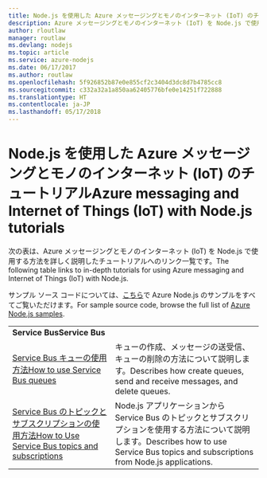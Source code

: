 ```yaml
---
title: Node.js を使用した Azure メッセージングとモノのインターネット (IoT) のチュートリアル
description: Azure メッセージングとモノのインターネット (IoT) を Node.js で使用するためのチュートリアル。
author: rloutlaw
manager: routlaw
ms.devlang: nodejs
ms.topic: article
ms.service: azure-nodejs
ms.date: 06/17/2017
ms.author: routlaw
ms.openlocfilehash: 5f926852b87e0e855cf2c3404d3dc8d7b4785cc8
ms.sourcegitcommit: c332a32a1a850aa62405776bfe0e14251f722888
ms.translationtype: HT
ms.contentlocale: ja-JP
ms.lasthandoff: 05/17/2018
---
```

# <a name="azure-messaging-and-internet-of-things-iot-with-nodejs-tutorials"></a><span data-ttu-id="a6d4c-103">Node.js を使用した Azure メッセージングとモノのインターネット (IoT) のチュートリアル</span><span class="sxs-lookup"><span data-stu-id="a6d4c-103">Azure messaging and Internet of Things (IoT) with Node.js tutorials</span></span>

<span data-ttu-id="a6d4c-104">次の表は、Azure メッセージングとモノのインターネット (IoT) を Node.js で使用する方法を詳しく説明したチュートリアルへのリンク一覧です。</span><span class="sxs-lookup"><span data-stu-id="a6d4c-104">The following table links to in-depth tutorials for using Azure messaging and Internet of Things (IoT) with Node.js.</span></span>

<span data-ttu-id="a6d4c-105">サンプル ソース コードについては、[こちら](https://azure.microsoft.com/resources/samples/?term=nodejs)で Azure Node.js のサンプルをすべてご覧いただけます。</span><span class="sxs-lookup"><span data-stu-id="a6d4c-105">For sample source code, browse the full list of [Azure Node.js samples](https://azure.microsoft.com/resources/samples/?term=nodejs).</span></span>

| | |
|---|---|
| <span data-ttu-id="a6d4c-106">**Service Bus**</span><span class="sxs-lookup"><span data-stu-id="a6d4c-106">**Service Bus**</span></span> ||
| [<span data-ttu-id="a6d4c-107">Service Bus キューの使用方法</span><span class="sxs-lookup"><span data-stu-id="a6d4c-107">How to use Service Bus queues</span></span>](http://docs.microsoft.com/azure/service-bus-messaging/service-bus-nodejs-how-to-use-queues?toc=/azure/node/toc.json&bc=/azure/node/toc.json) | <span data-ttu-id="a6d4c-108">キューの作成、メッセージの送受信、キューの削除の方法について説明します。</span><span class="sxs-lookup"><span data-stu-id="a6d4c-108">Describes how create queues, send and receive messages, and delete queues.</span></span> |
| [<span data-ttu-id="a6d4c-109">Service Bus のトピックとサブスクリプションの使用方法</span><span class="sxs-lookup"><span data-stu-id="a6d4c-109">How to Use Service Bus topics and subscriptions</span></span>](http://docs.microsoft.com/azure/service-bus-messaging/service-bus-nodejs-how-to-use-topics-subscriptions?toc=/azure/node/toc.json&bc=/azure/node/toc.json) | <span data-ttu-id="a6d4c-110">Node.js アプリケーションから Service Bus のトピックとサブスクリプションを使用する方法について説明します。</span><span class="sxs-lookup"><span data-stu-id="a6d4c-110">Describes how to use Service Bus topics and subscriptions from Node.js applications.</span></span> |
